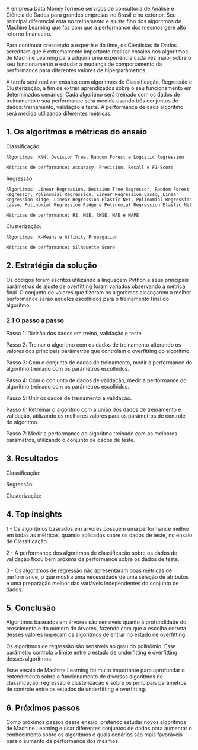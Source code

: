 A empresa Data Money fornece serviços de consultoria de Análise e Ciência de Dados para grandes empresas no Brasil e no exterior. Seu principal diferencial está no treinamento e ajuste fino dos algoritmos de Machine Learning que faz com que a performance dos mesmos gere alto retorno financeiro.

Para continuar crescendo a expertise do time, os Cientistas de Dados acreditam que é extremamente importante realizar ensaios nos algoritmos de Machine Learning para adquirir uma experiência cada vez maior sobre o seu funcionamento e estudar a mudança de comportamento da performance para diferentes valores de hiperparâmetros.

A tarefa será realizar ensaios com algoritmos de Classificação, Regressão e Clusterização, a fim de extrair aprendizados sobre o seu funcionamento em determinados cenários. Cada algoritmo será treinado com os dados de treinamento e sua performance será medida usando três conjuntos de dados: treinamento, validação e teste. A performance de cada algoritmo será medida utilizando diferentes métricas. 

## 1. Os algoritmos e métricas do ensaio

Classificação:

    Algoritmos: KNN, Decision Tree, Random Forest e Logistic Regression

    Métricas de performance: Accuracy, Precision, Recall e F1-Score

Regressão:

    Algoritmos: Linear Regression, Decision Tree Regressor, Random Forest Regressor, Polinomial Regression, Linear Regression Lasso, Linear Regression Ridge, Linear Regression Elastic Net, Polinomial Regression Lasso, Polinomial Regression Ridge e Polinomial Regression Elastic Net

    Métricas de performance: R2, MSE, RMSE, MAE e MAPE

Clusterização:

    Algoritmos: K-Means e Affinity Propagation
   
    Métricas de performance: Silhouette Score

## 2. Estratégia da solução
Os códigos foram escritos utilizando a linguagem Python e seus principais parâmetros de ajuste de overfitting foram variados observando a métrica final. O conjunto de valores que fizeram os algoritmos alcançarem a melhor performance serão aqueles escolhidos para o treinamento final do algoritmo.

### 2.1 O passo a passo
Passo 1: Divisão dos dados em treino, validação e teste.

Passo 2: Treinar o algoritmo com os dados de treinamento alterando os valores dos principais parâmetros que controlam o overfitting do algoritmo.

Passo 3: Com o conjunto de dados de treinamento, medir a performance do algoritmo treinado com os parâmetros escolhidos.

Passo 4: Com o conjunto de dados de validação, medir a performance do algoritmo treinado com os parâmetros escolhidos.

Passo 5: Unir os dados de treinamento e validação.

Passo 6: Retreinar o algoritmo com a união dos dados de treinamento e validação, utilizando os melhores valores para os 
parâmetros de controle do algoritmo.

Passo 7: Medir a performance do algoritmo treinado com os melhores parâmetros, utilizando o conjunto de dados de teste.

## 3. Resultados
Classificação:

Regressão:

Clusterização:


## 4. Top insights

1 - Os algoritmos baseados em árvores possuem uma performance melhor em todas as métricas, quando aplicados sobre os dados de teste, no ensaio de Classificação.

2 - A performance dos algoritmos de classificação sobre os dados de validação ficou bem próxima da performance sobre os dados de teste.

3 - Os algoritmos de regressão não apresentaram boas métricas de performance, o que mostra uma necessidade de uma seleção de atributos e uma preparação melhor das variáveis independentes do conjunto de dados.


## 5. Conclusão

Algoritmos baseados em árvores são sensíveis quanto à profundidade do crescimento e do número de árvores, fazendo com que a escolha correta desses valores impeçam os algoritmos de entrar no estado de overfitting.

Os algoritmos de regressão são sensíveis ao grau do polinômio. Esse parâmetro controla o limite entre o estado de underfitting e overfitting desses algoritmos.

Esse ensaio de Machine Learning foi muito importante para aprofundar o entendimento sobre o funcionamento de diversos algoritmos de classificação, regressão e clusterização e sobre os principais parâmetros de controle entre os estados de underfitting e overfitting.

## 6. Próximos passos

Como próximos passos desse ensaio, pretendo estudar novos algoritmos de Machine Learning e usar diferentes conjuntos de dados para aumentar o conhecimento sobre os algoritmos e quais cenários são mais favoráveis para o aumento da performance dos mesmos.
